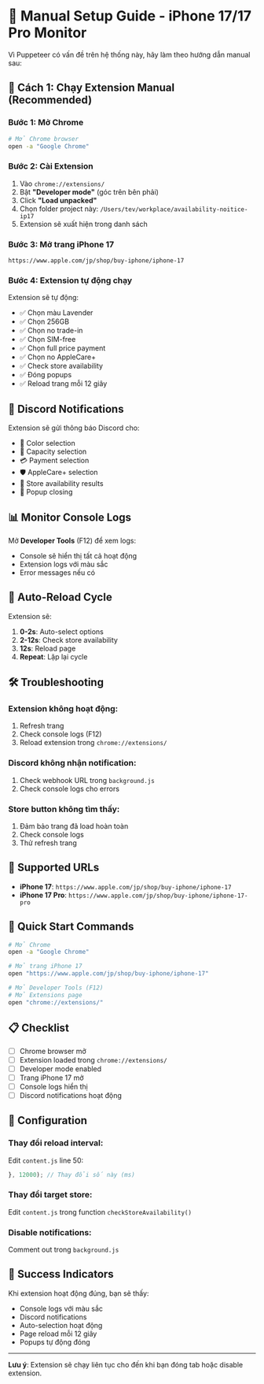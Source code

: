 # 📱 Manual Setup Guide - iPhone 17/17 Pro Monitor

Vì Puppeteer có vấn đề trên hệ thống này, hãy làm theo hướng dẫn manual sau:

## 🚀 **Cách 1: Chạy Extension Manual (Recommended)**

### **Bước 1: Mở Chrome**
```bash
# Mở Chrome browser
open -a "Google Chrome"
```

### **Bước 2: Cài Extension**
1. Vào `chrome://extensions/`
2. Bật **"Developer mode"** (góc trên bên phải)
3. Click **"Load unpacked"**
4. Chọn folder project này: `/Users/tev/workplace/availability-noitice-ip17`
5. Extension sẽ xuất hiện trong danh sách

### **Bước 3: Mở trang iPhone 17**
```
https://www.apple.com/jp/shop/buy-iphone/iphone-17
```

### **Bước 4: Extension tự động chạy**
Extension sẽ tự động:
- ✅ Chọn màu Lavender
- ✅ Chọn 256GB
- ✅ Chọn no trade-in
- ✅ Chọn SIM-free
- ✅ Chọn full price payment
- ✅ Chọn no AppleCare+
- ✅ Check store availability
- ✅ Đóng popups
- ✅ Reload trang mỗi 12 giây

## 🔔 **Discord Notifications**

Extension sẽ gửi thông báo Discord cho:
- 🎨 Color selection
- 💾 Capacity selection
- 💳 Payment selection
- 🛡️ AppleCare+ selection
- 🏪 Store availability results
- 🚫 Popup closing

## 📊 **Monitor Console Logs**

Mở **Developer Tools** (F12) để xem logs:
- Console sẽ hiển thị tất cả hoạt động
- Extension logs với màu sắc
- Error messages nếu có

## 🔄 **Auto-Reload Cycle**

Extension sẽ:
1. **0-2s**: Auto-select options
2. **2-12s**: Check store availability
3. **12s**: Reload page
4. **Repeat**: Lặp lại cycle

## 🛠️ **Troubleshooting**

### **Extension không hoạt động:**
1. Refresh trang
2. Check console logs (F12)
3. Reload extension trong `chrome://extensions/`

### **Discord không nhận notification:**
1. Check webhook URL trong `background.js`
2. Check console logs cho errors

### **Store button không tìm thấy:**
1. Đảm bảo trang đã load hoàn toàn
2. Check console logs
3. Thử refresh trang

## 📱 **Supported URLs**

- **iPhone 17**: `https://www.apple.com/jp/shop/buy-iphone/iphone-17`
- **iPhone 17 Pro**: `https://www.apple.com/jp/shop/buy-iphone/iphone-17-pro`

## 🎯 **Quick Start Commands**

```bash
# Mở Chrome
open -a "Google Chrome"

# Mở trang iPhone 17
open "https://www.apple.com/jp/shop/buy-iphone/iphone-17"

# Mở Developer Tools (F12)
# Mở Extensions page
open "chrome://extensions/"
```

## 📋 **Checklist**

- [ ] Chrome browser mở
- [ ] Extension loaded trong `chrome://extensions/`
- [ ] Developer mode enabled
- [ ] Trang iPhone 17 mở
- [ ] Console logs hiển thị
- [ ] Discord notifications hoạt động

## 🔧 **Configuration**

### **Thay đổi reload interval:**
Edit `content.js` line 50:
```javascript
}, 12000); // Thay đổi số này (ms)
```

### **Thay đổi target store:**
Edit `content.js` trong function `checkStoreAvailability()`

### **Disable notifications:**
Comment out trong `background.js`

## 🎉 **Success Indicators**

Khi extension hoạt động đúng, bạn sẽ thấy:
- Console logs với màu sắc
- Discord notifications
- Auto-selection hoạt động
- Page reload mỗi 12 giây
- Popups tự động đóng

---

**Lưu ý**: Extension sẽ chạy liên tục cho đến khi bạn đóng tab hoặc disable extension.
